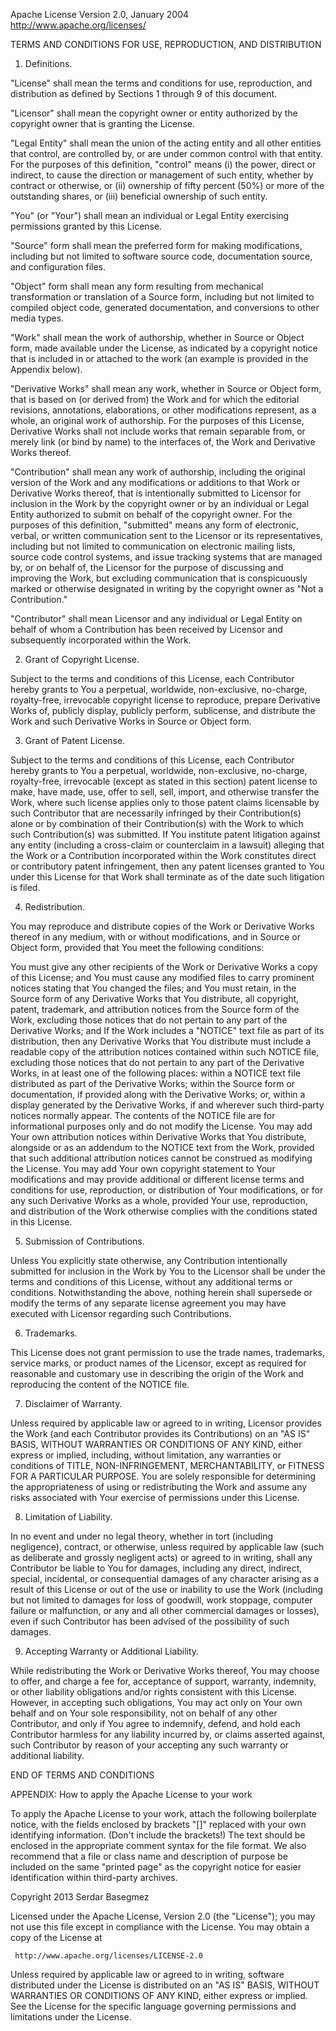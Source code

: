 Apache License
Version 2.0, January 2004
http://www.apache.org/licenses/

TERMS AND CONDITIONS FOR USE, REPRODUCTION, AND DISTRIBUTION

1. Definitions.

"License" shall mean the terms and conditions for use, reproduction, and
distribution as defined by Sections 1 through 9 of this document.

"Licensor" shall mean the copyright owner or entity authorized by the copyright
owner that is granting the License.

"Legal Entity" shall mean the union of the acting entity and all other entities
that control, are controlled by, or are under common control with that entity.
For the purposes of this definition, "control" means (i) the power, direct or
indirect, to cause the direction or management of such entity, whether by
contract or otherwise, or (ii) ownership of fifty percent (50%) or more of the
outstanding shares, or (iii) beneficial ownership of such entity.

"You" (or "Your") shall mean an individual or Legal Entity exercising
permissions granted by this License.

"Source" form shall mean the preferred form for making modifications, including
but not limited to software source code, documentation source, and configuration
files.

"Object" form shall mean any form resulting from mechanical transformation or
translation of a Source form, including but not limited to compiled object code,
generated documentation, and conversions to other media types.

"Work" shall mean the work of authorship, whether in Source or Object form, made
available under the License, as indicated by a copyright notice that is included
in or attached to the work (an example is provided in the Appendix below).

"Derivative Works" shall mean any work, whether in Source or Object form, that
is based on (or derived from) the Work and for which the editorial revisions,
annotations, elaborations, or other modifications represent, as a whole, an
original work of authorship. For the purposes of this License, Derivative Works
shall not include works that remain separable from, or merely link (or bind by
name) to the interfaces of, the Work and Derivative Works thereof.

"Contribution" shall mean any work of authorship, including the original version
of the Work and any modifications or additions to that Work or Derivative Works
thereof, that is intentionally submitted to Licensor for inclusion in the Work
by the copyright owner or by an individual or Legal Entity authorized to submit
on behalf of the copyright owner. For the purposes of this definition,
"submitted" means any form of electronic, verbal, or written communication sent
to the Licensor or its representatives, including but not limited to
communication on electronic mailing lists, source code control systems, and
issue tracking systems that are managed by, or on behalf of, the Licensor for
the purpose of discussing and improving the Work, but excluding communication
that is conspicuously marked or otherwise designated in writing by the copyright
owner as "Not a Contribution."

"Contributor" shall mean Licensor and any individual or Legal Entity on behalf
of whom a Contribution has been received by Licensor and subsequently
incorporated within the Work.

2. Grant of Copyright License.

Subject to the terms and conditions of this License, each Contributor hereby
grants to You a perpetual, worldwide, non-exclusive, no-charge, royalty-free,
irrevocable copyright license to reproduce, prepare Derivative Works of,
publicly display, publicly perform, sublicense, and distribute the Work and such
Derivative Works in Source or Object form.

3. Grant of Patent License.

Subject to the terms and conditions of this License, each Contributor hereby
grants to You a perpetual, worldwide, non-exclusive, no-charge, royalty-free,
irrevocable (except as stated in this section) patent license to make, have
made, use, offer to sell, sell, import, and otherwise transfer the Work, where
such license applies only to those patent claims licensable by such Contributor
that are necessarily infringed by their Contribution(s) alone or by combination
of their Contribution(s) with the Work to which such Contribution(s) was
submitted. If You institute patent litigation against any entity (including a
cross-claim or counterclaim in a lawsuit) alleging that the Work or a
Contribution incorporated within the Work constitutes direct or contributory
patent infringement, then any patent licenses granted to You under this License
for that Work shall terminate as of the date such litigation is filed.

4. Redistribution.

You may reproduce and distribute copies of the Work or Derivative Works thereof
in any medium, with or without modifications, and in Source or Object form,
provided that You meet the following conditions:

You must give any other recipients of the Work or Derivative Works a copy of
this License; and
You must cause any modified files to carry prominent notices stating that You
changed the files; and
You must retain, in the Source form of any Derivative Works that You distribute,
all copyright, patent, trademark, and attribution notices from the Source form
of the Work, excluding those notices that do not pertain to any part of the
Derivative Works; and
If the Work includes a "NOTICE" text file as part of its distribution, then any
Derivative Works that You distribute must include a readable copy of the
attribution notices contained within such NOTICE file, excluding those notices
that do not pertain to any part of the Derivative Works, in at least one of the
following places: within a NOTICE text file distributed as part of the
Derivative Works; within the Source form or documentation, if provided along
with the Derivative Works; or, within a display generated by the Derivative
Works, if and wherever such third-party notices normally appear. The contents of
the NOTICE file are for informational purposes only and do not modify the
License. You may add Your own attribution notices within Derivative Works that
You distribute, alongside or as an addendum to the NOTICE text from the Work,
provided that such additional attribution notices cannot be construed as
modifying the License.
You may add Your own copyright statement to Your modifications and may provide
additional or different license terms and conditions for use, reproduction, or
distribution of Your modifications, or for any such Derivative Works as a whole,
provided Your use, reproduction, and distribution of the Work otherwise complies
with the conditions stated in this License.

5. Submission of Contributions.

Unless You explicitly state otherwise, any Contribution intentionally submitted
for inclusion in the Work by You to the Licensor shall be under the terms and
conditions of this License, without any additional terms or conditions.
Notwithstanding the above, nothing herein shall supersede or modify the terms of
any separate license agreement you may have executed with Licensor regarding
such Contributions.

6. Trademarks.

This License does not grant permission to use the trade names, trademarks,
service marks, or product names of the Licensor, except as required for
reasonable and customary use in describing the origin of the Work and
reproducing the content of the NOTICE file.

7. Disclaimer of Warranty.

Unless required by applicable law or agreed to in writing, Licensor provides the
Work (and each Contributor provides its Contributions) on an "AS IS" BASIS,
WITHOUT WARRANTIES OR CONDITIONS OF ANY KIND, either express or implied,
including, without limitation, any warranties or conditions of TITLE,
NON-INFRINGEMENT, MERCHANTABILITY, or FITNESS FOR A PARTICULAR PURPOSE. You are
solely responsible for determining the appropriateness of using or
redistributing the Work and assume any risks associated with Your exercise of
permissions under this License.

8. Limitation of Liability.

In no event and under no legal theory, whether in tort (including negligence),
contract, or otherwise, unless required by applicable law (such as deliberate
and grossly negligent acts) or agreed to in writing, shall any Contributor be
liable to You for damages, including any direct, indirect, special, incidental,
or consequential damages of any character arising as a result of this License or
out of the use or inability to use the Work (including but not limited to
damages for loss of goodwill, work stoppage, computer failure or malfunction, or
any and all other commercial damages or losses), even if such Contributor has
been advised of the possibility of such damages.

9. Accepting Warranty or Additional Liability.

While redistributing the Work or Derivative Works thereof, You may choose to
offer, and charge a fee for, acceptance of support, warranty, indemnity, or
other liability obligations and/or rights consistent with this License. However,
in accepting such obligations, You may act only on Your own behalf and on Your
sole responsibility, not on behalf of any other Contributor, and only if You
agree to indemnify, defend, and hold each Contributor harmless for any liability
incurred by, or claims asserted against, such Contributor by reason of your
accepting any such warranty or additional liability.

END OF TERMS AND CONDITIONS

APPENDIX: How to apply the Apache License to your work

To apply the Apache License to your work, attach the following boilerplate
notice, with the fields enclosed by brackets "[]" replaced with your own
identifying information. (Don't include the brackets!) The text should be
enclosed in the appropriate comment syntax for the file format. We also
recommend that a file or class name and description of purpose be included on
the same "printed page" as the copyright notice for easier identification within
third-party archives.

   Copyright 2013 Serdar Basegmez

   Licensed under the Apache License, Version 2.0 (the "License");
   you may not use this file except in compliance with the License.
   You may obtain a copy of the License at

     http://www.apache.org/licenses/LICENSE-2.0

   Unless required by applicable law or agreed to in writing, software
   distributed under the License is distributed on an "AS IS" BASIS,
   WITHOUT WARRANTIES OR CONDITIONS OF ANY KIND, either express or implied.
   See the License for the specific language governing permissions and
   limitations under the License.
